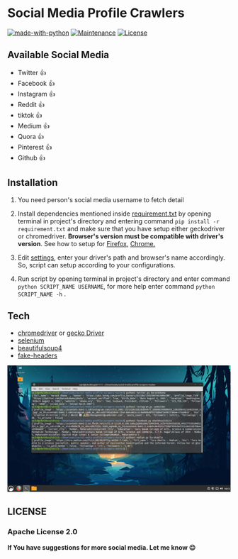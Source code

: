 # Social Media Profile Crawlers


[![made-with-python](https://img.shields.io/badge/Made%20with-Python-1f425f.svg)](https://www.python.org/)
[![Maintenance](https://img.shields.io/badge/Maintained%3F-yes-green.svg)](https://github.com/shaikhsajid1111/social-media-profile-scrapers/graphs/commit-activity)
[![License](https://img.shields.io/badge/License-Apache%202.0-blue.svg)](https://opensource.org/licenses/Apache-2.0)







## Available Social Media
- Twitter :+1:
- Facebook :+1:
- Instagram :+1:
- Reddit :+1:   
- tiktok :+1:
- Medium :+1:
- Quora :+1:
- Pinterest :+1:
- Github :+1:



## Installation

1. You need person's social media username to fetch detail

1. Install dependencies mentioned inside [requirement.txt](requirement.txt) by opening terminal in project's directory and entering command ```pip install -r requirement.txt``` and make sure that you have setup either geckodriver or chromedriver. 
 **Browser's version must be compatible with driver's version**. See how to setup for [Firefox](https://stackoverflow.com/questions/42204897/how-to-setup-selenium-python-environment-for-firefox), [Chrome.](https://chromedriver.chromium.org/getting-started)

1. Edit [settings](settings.ini), enter your driver's path and browser's name accordingly. So, script can setup according to your configurations.

1. Run script by opening terminal in project's directory and enter command ```python SCRIPT_NAME USERNAME```, for more help enter command ```python SCRIPT_NAME -h``` . 


## Tech

- [chromedriver](https://chromedriver.chromium.org) or [gecko Driver](https://github.com/mozilla/geckodriver/releases)
- [selenium](https://selenium-python.readthedocs.io/installation.html)
- [beautifulsoup4](https://pypi.org/project/beautifulsoup4/)
- [fake-headers](https://pypi.org/project/fake-headers/)   



![Screenshot](screenshots/screenshot2.png)





## LICENSE 

### Apache License 2.0                                 

**If You have suggestions for more social media. Let me know :wink:**


